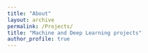```yaml
---
title: "About"
layout: archive
permalink: /Projects/
title: "Machine and Deep Learning projects"
author_profile: true
---
```

